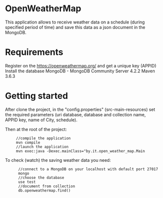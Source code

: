   # OpenWeatherMap
  This application allows to receive weather data on a schedule (during specified period of time) and save this data as a json document in the MongoDB.



  # Requirements

   Register on the <https://openweathermap.org/> and get a unique key (APPID)
   Install the database MongoDB - MongoDB Community Server 4.2.2
   Maven 3.6.3


  # Getting started

  After clone the project, in the "config.properties" (src-main-resources) set the required parameters (uri database, database and collection name, APPID key, name of City, schedule).

  Then at the root of the project:
  ```
       //compile the application
       mvn compile
       //launch the application
       mvn exec:java -Dexec.mainClass="by.it.open_weather_map.Main
  ```

  To check (watch) the saving weather data you need:
  ```
        //connect to a MongoDB on your localhost with default port 27017
        mongo
        //choose the database
        use test
        //document from collection
        db.openweathermap.find()
  ```

